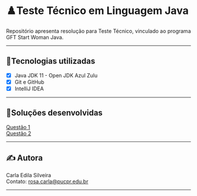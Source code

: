 # ♟️Teste Técnico em Linguagem Java 

<p align="justify">Repositório apresenta resolução para Teste Técnico, vinculado ao programa GFT Start Woman Java.</p>

---  

## 📌Tecnologias utilizadas

- [x] Java JDK 11 - Open JDK Azul Zulu 
- [x] Git e GitHub
- [X] IntelliJ IDEA

---  

## 🏁Soluções desenvolvidas

[Questão 1](https://github.com/rosacarla/code-like-a-girl/tree/master/ProjetoReajuste/src/projeto/reajuste)  
[Questão 2](https://github.com/rosacarla/code-like-a-girl/tree/master/AppMedias)  

---  

## ✍️ Autora  

Carla Edila Silveira  
Contato: rosa.carla@pucpr.edu.br  

---
